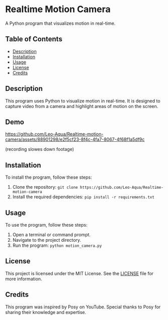# Realtime Motion Camera

A Python program that visualizes motion in real-time.

## Table of Contents
- [Description](#description)
- [Installation](#installation)
- [Usage](#usage)
- [License](#license)
- [Credits](#credits)

## Description
This program uses Python to visualize motion in real-time. It is designed to capture video from a camera and highlight areas of motion on the screen. 

## Demo

https://github.com/Leo-Aqua/Realtime-motion-camera/assets/88901298/e2f5cf23-8f4c-4fa7-8067-4f68f1a5df9c

(recording slowes down footage)


## Installation
To install the program, follow these steps:
1. Clone the repository: `git clone https://github.com/Leo-Aqua/Realtime-motion-camera`
2. Install the required dependencies: `pip install -r requirements.txt`

## Usage
To use the program, follow these steps:
1. Open a terminal or command prompt.
2. Navigate to the project directory.
3. Run the program: `python motion_camera.py`

## License
This project is licensed under the MIT License. See the [LICENSE](LICENSE) file for more information.

## Credits
This program was inspired by Posy on YouTube. Special thanks to Posy for sharing their knowledge and expertise.

